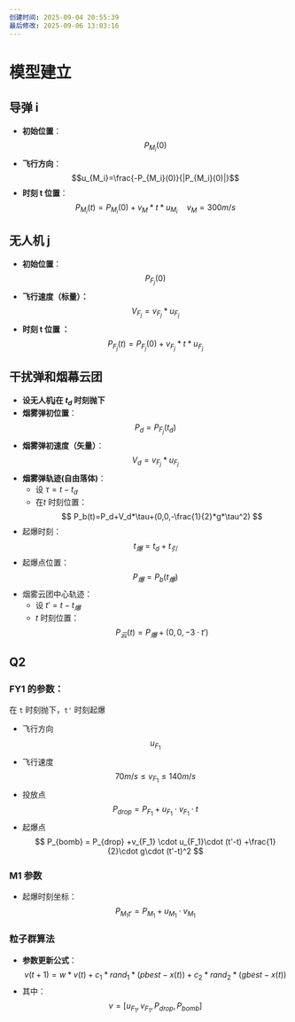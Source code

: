 ```yaml
---
创建时间: 2025-09-04 20:55:39
最后修改: 2025-09-06 13:03:16
---
```

# 模型建立
## 导弹 i
- **初始位置**：
$$P_{M_i}(0)$$
- **飞行方向**：
$$u_{M_i}=\frac{-P_{M_i}(0)}{|P_{M_i}(0)|}$$
- **时刻 t 位置**：
$$P_{M_i}(t)=P_{M_i}(0)+v_M*t*u_{M_i} \quad v_M=300m/s$$
## 无人机 j

- **初始位置**：
$$
P_{F_j}(0)
$$
- **飞行速度（标量）：**
$$
V_{F_j}=v_{F_j}*u_{F_j}
$$
- **时刻 t 位置 ：**
$$
P_{F_j}(t)=P_{F_j}(0)+v_{F_j}*t*u_{F_j}
$$
## 干扰弹和烟幕云团
- **设无人机j在 $t_d$ 时刻抛下**
- **烟雾弹初位置**：
$$
P_d=P_{F_j}(t_d)
$$
- **烟雾弹初速度（矢量）**：
$$
V_d=v_{F_j}*u_{F_j}
$$
- **烟雾弹轨迹(自由落体)**：
	- 设 $\tau=t-t_d$
	- 在$t$ 时刻位置：
$$
P_b(t)=P_d+V_d*\tau+(0,0,-\frac{1}{2}*g*\tau^2)
$$
- 起爆时刻：
$$
t_爆=t_d+t_引
$$
- 起爆点位置：
$$
P_爆=P_b(t_爆)
$$
- 烟雾云团中心轨迹：
	- 设 $t' =t-t_爆$
	- $t$ 时刻位置：
$$
P_云(t)=P_爆+(0,0,-3\cdot t')
$$
## Q2
### FY1 的参数：
在 `t` 时刻抛下，`t'` 时刻起爆
- 飞行方向
$$
u_{F_1}
$$
- 飞行速度
$$
70m/s\leq v_{F_1} \leq140m/s
$$
- 投放点
$$
P_{drop}=P_{F_1}+u_{F_1}\cdot v_{F_1}\cdot t
$$
- 起爆点
$$
P_{bomb} = P_{drop} +v_{F_1} \cdot u_{F_1}\cdot (t'-t) +\frac{1}{2}\cdot g\cdot (t'-t)^2
$$
### M1 参数
- 起爆时刻坐标：
$$
P_{M_1t'} = P_{M_1} + u_{M_1} \cdot v_{M_1}
$$
### 粒子群算法
- **参数更新公式**：
$$
v(t+1)=w*v(t)+c_1*rand_1*(pbest-x(t))+c_2*rand_2*(gbest-x(t))
$$
- 其中：
$$
v = [u_{F_1}, v_{F_1},P_{drop},P_{bomb}]
$$
